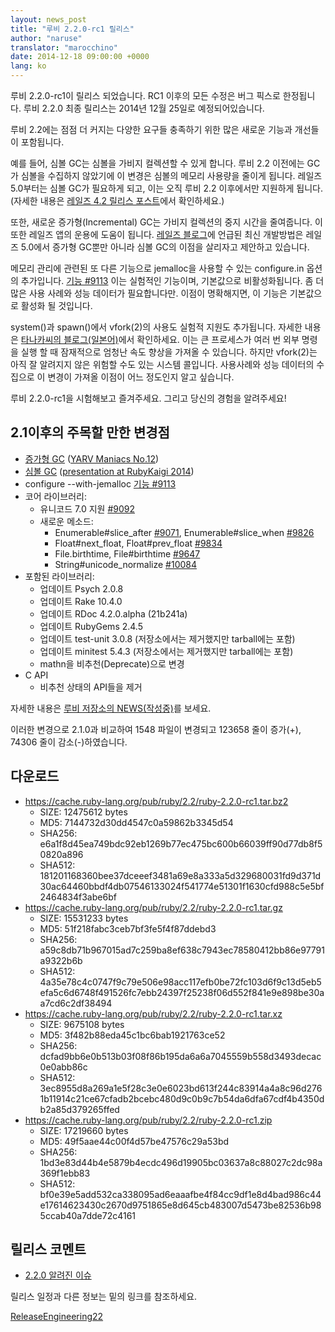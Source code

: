 ```yaml
---
layout: news_post
title: "루비 2.2.0-rc1 릴리스"
author: "naruse"
translator: "marocchino"
date: 2014-12-18 09:00:00 +0000
lang: ko
---
```


루비 2.2.0-rc1이 릴리스 되었습니다.
RC1 이후의 모든 수정은 버그 픽스로 한정됩니다.
루비 2.2.0 최종 릴리스는 2014년 12월 25일로 예정되어있습니다.

루비 2.2에는 점점 더 커지는 다양한 요구들 충족하기 위한 많은
새로운 기능과 개선들이 포함됩니다.

예를 들어, 심볼 GC는 심볼을 가비지 컬렉션할 수 있게 합니다.
루비 2.2 이전에는 GC가 심볼을 수집하지 않았기에 이 변경은
심볼의 메모리 사용량을 줄이게 됩니다. 레일즈 5.0부터는
심볼 GC가 필요하게 되고, 이는 오직 루비 2.2 이후에서만 지원하게
됩니다. (자세한 내용은 [레일즈 4.2 릴리스 포스트](http://weblog.rubyonrails.org/2014/12/19/Rails-4-2-final/)에서
확인하세요.)

또한, 새로운 증가형(Incremental) GC는 가비지 컬렉션의 중지
시간을 줄여줍니다. 이 또한 레일즈 앱의 운용에 도움이 됩니다.
[레일즈 블로그](http://weblog.rubyonrails.org/)에 언급된
최신 개발방법은 레일즈 5.0에서 증가형 GC뿐만 아니라 심볼 GC의
이점을 살리자고 제안하고 있습니다.

메모리 관리에 관련된 또 다른 기능으로 jemalloc을 사용할 수 있는 configure.in
옵션의 추가입니다.
[기능 #9113](https://bugs.ruby-lang.org/issues/9113)
이는 실험적인 기능이며, 기본값으로 비활성화됩니다.
좀 더 많은 사용 사례와 성능 데이터가 필요합니다만.
이점이 명확해지면, 이 기능은 기본값으로 활성화 될 것입니다.

system()과 spawn()에서 vfork(2)의 사용도 실험적 지원도 추가됩니다.
자세한 내용은 [타나카씨의 블로그(일본어)](http://www.a-k-r.org/d/2014-09.html#a2014_09_06)에서
확인하세요. 이는 큰 프로세스가 여러 번 외부 명령을 실행 할 때
잠재적으로 엄청난 속도 향상을 가져올 수 있습니다. 하지만
vfork(2)는 아직 잘 알려지지 않은 위험할 수도 있는 시스템 콜입니다.
사용사례와 성능 데이터의 수집으로 이 변경이 가져올 이점이 어느
정도인지 알고 싶습니다.

루비 2.2.0-rc1을 시험해보고 즐겨주세요. 그리고 당신의 경험을 알려주세요!

## 2.1이후의 주목할 만한 변경점

* [증가형 GC](https://bugs.ruby-lang.org/issues/10137) ([YARV Maniacs No.12](http://magazine.rubyist.net/?0048-YARVManiacs))
* [심볼 GC](https://bugs.ruby-lang.org/issues/9634) ([presentation at RubyKaigi 2014](http://www.slideshare.net/authorNari/symbol-gc))
* configure --with-jemalloc [기능 #9113](https://bugs.ruby-lang.org/issues/9113)
* 코어 라이브러리:
  * 유니코드 7.0 지원 [#9092](https://bugs.ruby-lang.org/issues/9092)
  * 새로운 메소드:
    * Enumerable#slice_after [#9071](https://bugs.ruby-lang.org/issues/9071), Enumerable#slice_when [#9826](https://bugs.ruby-lang.org/issues/9826)
    * Float#next_float, Float#prev_float [#9834](https://bugs.ruby-lang.org/issues/9834)
    * File.birthtime, File#birthtime [#9647](https://bugs.ruby-lang.org/issues/9647)
    * String#unicode_normalize [#10084](https://bugs.ruby-lang.org/issues/10084)
* 포함된 라이브러리:
  * 업데이트 Psych 2.0.8
  * 업데이트 Rake 10.4.0
  * 업데이트 RDoc 4.2.0.alpha (21b241a)
  * 업데이트 RubyGems 2.4.5
  * 업데이트 test-unit 3.0.8 (저장소에서는 제거했지만 tarball에는 포함)
  * 업데이트 minitest 5.4.3 (저장소에서는 제거했지만 tarball에는 포함)
  * mathn을 비추천(Deprecate)으로 변경
* C API
  * 비추천 상태의 API들을 제거

자세한 내용은 [루비 저장소의 NEWS(작성중)](https://github.com/ruby/ruby/blob/v2_2_0_rc1/NEWS)를 보세요.

이러한 변경으로 2.1.0과 비교하여 1548 파일이 변경되고 123658 줄이 증가(+), 74306 줄이
감소(-)하였습니다.

## 다운로드

* <https://cache.ruby-lang.org/pub/ruby/2.2/ruby-2.2.0-rc1.tar.bz2>
  * SIZE:   12475612 bytes
  * MD5:    7144732d30dd4547c0a59862b3345d54
  * SHA256: e6a1f8d45ea749bdc92eb1269b77ec475bc600b66039ff90d77db8f50820a896
  * SHA512: 181201168360bee37dceeef3481a69e8a333a5d329680031fd9d371d30ac64460bbdf4db07546133024f541774e51301f1630cfd988c5e5bf2464834f3abe6bf
* <https://cache.ruby-lang.org/pub/ruby/2.2/ruby-2.2.0-rc1.tar.gz>
  * SIZE:   15531233 bytes
  * MD5:    51f218fabc3ceb7bf3fe5f4f87ddebd3
  * SHA256: a59c8db71b967015ad7c259ba8ef638c7943ec78580412bb86e97791a9322b6b
  * SHA512: 4a35e78c4c0747f9c79e506e98acc117efb0be72fc103d6f9c13d5eb5efa5c6d6748f491526fc7ebb24397f25238f06d552f841e9e898be30aa7cd6c2df38494
* <https://cache.ruby-lang.org/pub/ruby/2.2/ruby-2.2.0-rc1.tar.xz>
  * SIZE:   9675108 bytes
  * MD5:    3f482b88eda45c1bc6bab1921763ce52
  * SHA256: dcfad9bb6e0b513b03f08f86b195da6a6a7045559b558d3493decac0e0abb86c
  * SHA512: 3ec8955d8a269a1e5f28c3e0e6023bd613f244c83914a4a8c96d2761b11914c21ce67cfadb2bcebc480d9c0b9c7b54da6dfa67cdf4b4350db2a85d379265ffed
* <https://cache.ruby-lang.org/pub/ruby/2.2/ruby-2.2.0-rc1.zip>
  * SIZE:   17219660 bytes
  * MD5:    49f5aae44c00f4d57be47576c29a53bd
  * SHA256: 1bd3e83d44b4e5879b4ecdc496d19905bc03637a8c88027c2dc98a369f1ebb83
  * SHA512: bf0e39e5add532ca338095ad6eaaafbe4f84cc9df1e8d4bad986c44e17614623430c2670d9751865e8d645cb483007d5473be82536b985ccab40a7dde72c4161

## 릴리스 코멘트

* [2.2.0 알려진 이슈](https://bugs.ruby-lang.org/projects/ruby-trunk/issues?query_id=115)

릴리스 일정과 다른 정보는 밑의 링크를 참조하세요.

[ReleaseEngineering22](https://bugs.ruby-lang.org/projects/ruby-trunk/wiki/ReleaseEngineering22)
